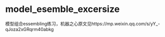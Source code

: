 # model_esemble_excersize
模型组合essembling练习，机器之心原文见https://mp.weixin.qq.com/s/yY_-qJoza2xGRqrm40abkg
